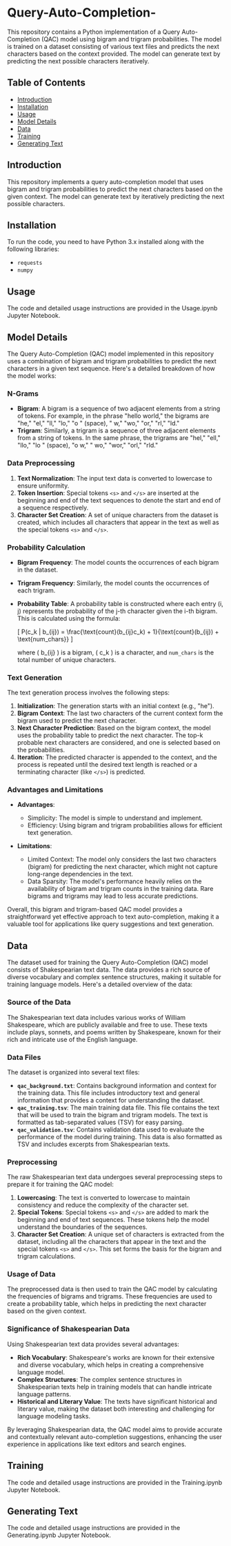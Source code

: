 # Query-Auto-Completion-


This repository contains a Python implementation of a Query Auto-Completion (QAC) model using bigram and trigram probabilities. The model is trained on a dataset consisting of various text files and predicts the next characters based on the context provided. The model can generate text by predicting the next possible characters iteratively.

## Table of Contents

- [Introduction](#introduction)
- [Installation](#installation)
- [Usage](#usage)
- [Model Details](#model-details)
- [Data](#data)
- [Training](#training)
- [Generating Text](#generating-text)


## Introduction

This repository implements a query auto-completion model that uses bigram and trigram probabilities to predict the next characters based on the given context. The model can generate text by iteratively predicting the next possible characters.

## Installation

To run the code, you need to have Python 3.x installed along with the following libraries:
- `requests`
- `numpy`

## Usage
The code and detailed usage instructions are provided in the Usage.ipynb Jupyter Notebook.

## Model Details

The Query Auto-Completion (QAC) model implemented in this repository uses a combination of bigram and trigram probabilities to predict the next characters in a given text sequence. Here's a detailed breakdown of how the model works:

### N-Grams

- **Bigram**: A bigram is a sequence of two adjacent elements from a string of tokens. For example, in the phrase "hello world," the bigrams are "he," "el," "ll," "lo," "o " (space), " w," "wo," "or," "rl," "ld."
- **Trigram**: Similarly, a trigram is a sequence of three adjacent elements from a string of tokens. In the same phrase, the trigrams are "hel," "ell," "llo," "lo " (space), "o w," " wo," "wor," "orl," "rld."

### Data Preprocessing

1. **Text Normalization**: The input text data is converted to lowercase to ensure uniformity.
2. **Token Insertion**: Special tokens `<s>` and `</s>` are inserted at the beginning and end of the text sequences to denote the start and end of a sequence respectively.
3. **Character Set Creation**: A set of unique characters from the dataset is created, which includes all characters that appear in the text as well as the special tokens `<s>` and `</s>`.

### Probability Calculation

- **Bigram Frequency**: The model counts the occurrences of each bigram in the dataset.
- **Trigram Frequency**: Similarly, the model counts the occurrences of each trigram.
- **Probability Table**: A probability table is constructed where each entry (i, j) represents the probability of the j-th character given the i-th bigram. This is calculated using the formula:
  
  \[
  P(c_k | b_{ij}) = \frac{\text{count}(b_{ij}c_k) + 1}{\text{count}(b_{ij}) + \text{num_chars}}
  \]

  where \( b_{ij} \) is a bigram, \( c_k \) is a character, and `num_chars` is the total number of unique characters.

### Text Generation

The text generation process involves the following steps:

1. **Initialization**: The generation starts with an initial context (e.g., "he").
2. **Bigram Context**: The last two characters of the current context form the bigram used to predict the next character.
3. **Next Character Prediction**: Based on the bigram context, the model uses the probability table to predict the next character. The top-k probable next characters are considered, and one is selected based on the probabilities.
4. **Iteration**: The predicted character is appended to the context, and the process is repeated until the desired text length is reached or a terminating character (like `</s>`) is predicted.

### Advantages and Limitations

- **Advantages**:
  - Simplicity: The model is simple to understand and implement.
  - Efficiency: Using bigram and trigram probabilities allows for efficient text generation.

- **Limitations**:
  - Limited Context: The model only considers the last two characters (bigram) for predicting the next character, which might not capture long-range dependencies in the text.
  - Data Sparsity: The model's performance heavily relies on the availability of bigram and trigram counts in the training data. Rare bigrams and trigrams may lead to less accurate predictions.

Overall, this bigram and trigram-based QAC model provides a straightforward yet effective approach to text auto-completion, making it a valuable tool for applications like query suggestions and text generation.


## Data

The dataset used for training the Query Auto-Completion (QAC) model consists of Shakespearian text data. The data provides a rich source of diverse vocabulary and complex sentence structures, making it suitable for training language models. Here's a detailed overview of the data:

### Source of the Data

The Shakespearian text data includes various works of William Shakespeare, which are publicly available and free to use. These texts include plays, sonnets, and poems written by Shakespeare, known for their rich and intricate use of the English language.

### Data Files

The dataset is organized into several text files:
- **`qac_background.txt`**: Contains background information and context for the training data. This file includes introductory text and general information that provides a context for understanding the dataset.
- **`qac_training.tsv`**: The main training data file. This file contains the text that will be used to train the bigram and trigram models. The text is formatted as tab-separated values (TSV) for easy parsing.
- **`qac_validation.tsv`**: Contains validation data used to evaluate the performance of the model during training. This data is also formatted as TSV and includes excerpts from Shakespearian texts.

### Preprocessing

The raw Shakespearian text data undergoes several preprocessing steps to prepare it for training the QAC model:

1. **Lowercasing**: The text is converted to lowercase to maintain consistency and reduce the complexity of the character set.
2. **Special Tokens**: Special tokens `<s>` and `</s>` are added to mark the beginning and end of text sequences. These tokens help the model understand the boundaries of the sequences.
3. **Character Set Creation**: A unique set of characters is extracted from the dataset, including all the characters that appear in the text and the special tokens `<s>` and `</s>`. This set forms the basis for the bigram and trigram calculations.

### Usage of Data

The preprocessed data is then used to train the QAC model by calculating the frequencies of bigrams and trigrams. These frequencies are used to create a probability table, which helps in predicting the next character based on the given context.

### Significance of Shakespearian Data

Using Shakespearian text data provides several advantages:

- **Rich Vocabulary**: Shakespeare's works are known for their extensive and diverse vocabulary, which helps in creating a comprehensive language model.
- **Complex Structures**: The complex sentence structures in Shakespearian texts help in training models that can handle intricate language patterns.
- **Historical and Literary Value**: The texts have significant historical and literary value, making the dataset both interesting and challenging for language modeling tasks.

By leveraging Shakespearian data, the QAC model aims to provide accurate and contextually relevant auto-completion suggestions, enhancing the user experience in applications like text editors and search engines.

## Training 

The code and detailed usage instructions are provided in the Training.ipynb Jupyter Notebook.

## Generating Text

The code and detailed usage instructions are provided in the Generating.ipynb Jupyter Notebook.
